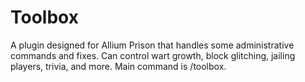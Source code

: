 # Toolbox
A plugin designed for Allium Prison that handles some administrative commands and fixes. Can control wart growth, block glitching, jailing players, trivia, and more. Main command is /toolbox.
